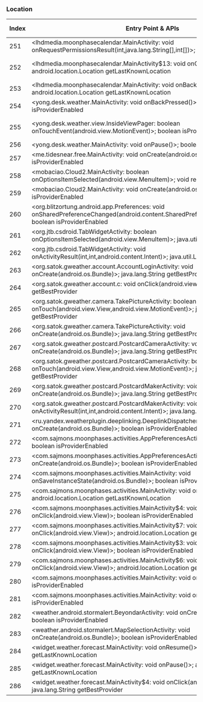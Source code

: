 ### Location
| Index | Entry Point & APIs | Screen shot | Resource id | Label |
| ------------- | ------------- | ------------- |-------------|-------------|
| 251 | <lhdmedia.moonphasecalendar.MainActivity: void onRequestPermissionsResult(int,java.lang.String[],int[])>; boolean isProviderEnabled | ![](D:\COSMOS\output\py\Play_win8\Weather\lhdmedia.moonphasecalendar\lhdmedia.moonphasecalendar.MainActivity.png) |  | T |
| 252 | <lhdmedia.moonphasecalendar.MainActivity$13: void onClick(android.view.View)>; android.location.Location getLastKnownLocation | ![](D:\COSMOS\output\py\Play_win8\Weather\lhdmedia.moonphasecalendar\lhdmedia.moonphasecalendar.MainActivity.png) | {'2131427547': <sensitive_component.SensitiveComponent.SensitiveView object at 0x0000012524075550>} | T |
| 253 | <lhdmedia.moonphasecalendar.MainActivity: void onBackPressed()>; android.location.Location getLastKnownLocation | ![](D:\COSMOS\output\py\Play_win8\Weather\lhdmedia.moonphasecalendar\lhdmedia.moonphasecalendar.MainActivity.png) |  | T |
| 254 | <yong.desk.weather.MainActivity: void onBackPressed()>; boolean isProviderEnabled | ![](D:\COSMOS\output\py\Play_win8\Weather\local.weather.forecast.pro\yong.desk.weather.MainActivity.png) |  | T |
| 255 | <yong.desk.weather.view.InsideViewPager: boolean onTouchEvent(android.view.MotionEvent)>; boolean isProviderEnabled | ![](D:\COSMOS\output\py\Play_win8\Weather\local.weather.forecast.pro\yong.desk.weather.MainActivity.png) | {'2131558595': <sensitive_component.SensitiveComponent.SensitiveView object at 0x0000012523EA3128>} | T |
| 256 | <yong.desk.weather.MainActivity: void onPause()>; boolean isProviderEnabled | ![](D:\COSMOS\output\py\Play_win8\Weather\local.weather.forecast.pro\yong.desk.weather.MainActivity.png) |  | T |
| 257 | <me.tidesnear.free.MainActivity: void onCreate(android.os.Bundle)>; boolean isProviderEnabled | ![](D:\COSMOS\output\py\Play_win8\Weather\me.tidesnear.free\me.tidesnear.free.MainActivity.png) |  | |
| 258 | <mobaciao.Cloud2.MainActivity: boolean onOptionsItemSelected(android.view.MenuItem)>; void requestLocationUpdates | ![](D:\COSMOS\output\py\Play_win8\Weather\mobaciao.Cloud2\mobaciao.Cloud2.MainActivity.png) |  | T |
| 259 | <mobaciao.Cloud2.MainActivity: void onCreate(android.os.Bundle)>; boolean isProviderEnabled | ![](D:\COSMOS\output\py\Play_win8\Weather\mobaciao.Cloud2\mobaciao.Cloud2.MainActivity.png) |  | T |
| 260 | <org.blitzortung.android.app.Preferences: void onSharedPreferenceChanged(android.content.SharedPreferences,java.lang.String)>; boolean isProviderEnabled | ![](D:\COSMOS\output\py\Play_win8\Weather\org.blitzortung.android.app\org.blitzortung.android.app.Preferences.png) |  | T |
| 261 | <org.jtb.csdroid.TabWidgetActivity: boolean onOptionsItemSelected(android.view.MenuItem)>; java.util.List getProviders | ![](D:\COSMOS\output\py\Play_win8\Weather\org.jtb.csdroid\org.jtb.csdroid.TabWidgetActivity.png) |  | T |
| 262 | <org.jtb.csdroid.TabWidgetActivity: void onActivityResult(int,int,android.content.Intent)>; java.util.List getProviders | ![](D:\COSMOS\output\py\Play_win8\Weather\org.jtb.csdroid\org.jtb.csdroid.TabWidgetActivity.png) |  | T |
| 263 | <org.satok.gweather.account.AccountLoginActivity: void onCreate(android.os.Bundle)>; java.lang.String getBestProvider | ![](D:\COSMOS\output\py\Play_win8\Weather\org.satok.gweather\org.satok.gweather.account.AccountLoginActivity.png) |  |  |
| 264 | <org.satok.gweather.account.c: void onClick(android.view.View)>; java.lang.String getBestProvider | ![](D:\COSMOS\output\py\Play_win8\Weather\org.satok.gweather\org.satok.gweather.account.AccountLoginActivity.png) |  | |
| 265 | <org.satok.gweather.camera.TakePictureActivity: boolean onTouch(android.view.View,android.view.MotionEvent)>; java.lang.String getBestProvider | ![](D:\COSMOS\output\py\Play_win8\Weather\org.satok.gweather\org.satok.gweather.camera.TakePictureActivity.png) |  | |
| 266 | <org.satok.gweather.camera.TakePictureActivity: void onCreate(android.os.Bundle)>; java.lang.String getBestProvider | ![](D:\COSMOS\output\py\Play_win8\Weather\org.satok.gweather\org.satok.gweather.camera.TakePictureActivity.png) |  | |
| 267 | <org.satok.gweather.postcard.PostcardCameraActivity: void onCreate(android.os.Bundle)>; java.lang.String getBestProvider | ![](D:\COSMOS\output\py\Play_win8\Weather\org.satok.gweather\org.satok.gweather.postcard.PostcardCameraActivity.png) |  | |
| 268 | <org.satok.gweather.postcard.PostcardCameraActivity: boolean onTouch(android.view.View,android.view.MotionEvent)>; java.lang.String getBestProvider | ![](D:\COSMOS\output\py\Play_win8\Weather\org.satok.gweather\org.satok.gweather.postcard.PostcardCameraActivity.png) |  | |
| 269 | <org.satok.gweather.postcard.PostcardMakerActivity: void onCreate(android.os.Bundle)>; java.lang.String getBestProvider | ![](D:\COSMOS\output\py\Play_win8\Weather\org.satok.gweather\org.satok.gweather.postcard.PostcardMakerActivity.png) |  | |
| 270 | <org.satok.gweather.postcard.PostcardMakerActivity: void onActivityResult(int,int,android.content.Intent)>; java.lang.String getBestProvider | ![](D:\COSMOS\output\py\Play_win8\Weather\org.satok.gweather\org.satok.gweather.postcard.PostcardMakerActivity.png) |  | |
| 271 | <ru.yandex.weatherplugin.deeplinking.DeeplinkDispatcherActivity: void onCreate(android.os.Bundle)>; boolean isProviderEnabled | ![](D:\COSMOS\output\py\Play_win8\Weather\ru.yandex.weatherplugin\ru.yandex.weatherplugin.deeplinking.DeeplinkDispatcherActivity.png) |  | T |
| 272 | <com.sajmons.moonphases.activities.AppPreferencesActivity: void onResume()>; boolean isProviderEnabled | ![](D:\COSMOS\output\py\Play_win8\Weather\simon.sander.moonphases\com.sajmons.moonphases.activities.AppPreferencesActivity.png) |  | |
| 273 | <com.sajmons.moonphases.activities.AppPreferencesActivity: void onCreate(android.os.Bundle)>; boolean isProviderEnabled | ![](D:\COSMOS\output\py\Play_win8\Weather\simon.sander.moonphases\com.sajmons.moonphases.activities.AppPreferencesActivity.png) |  | |
| 274 | <com.sajmons.moonphases.activities.MainActivity: void onSaveInstanceState(android.os.Bundle)>; boolean isProviderEnabled | ![](D:\COSMOS\output\py\Play_win8\Weather\simon.sander.moonphases\com.sajmons.moonphases.activities.MainActivity.png) |  | T |
| 275 | <com.sajmons.moonphases.activities.MainActivity: void onResume()>; android.location.Location getLastKnownLocation | ![](D:\COSMOS\output\py\Play_win8\Weather\simon.sander.moonphases\com.sajmons.moonphases.activities.MainActivity.png) |  | T |
| 276 | <com.sajmons.moonphases.activities.MainActivity$4: void onClick(android.view.View)>; boolean isProviderEnabled | ![](D:\COSMOS\output\py\Play_win8\Weather\simon.sander.moonphases\com.sajmons.moonphases.activities.MainActivity.png) |  | T |
| 277 | <com.sajmons.moonphases.activities.MainActivity$7: void onClick(android.view.View)>; android.location.Location getLastKnownLocation | ![](D:\COSMOS\output\py\Play_win8\Weather\simon.sander.moonphases\com.sajmons.moonphases.activities.MainActivity.png) |  |T |
| 278 | <com.sajmons.moonphases.activities.MainActivity$3: void onClick(android.view.View)>; boolean isProviderEnabled | ![](D:\COSMOS\output\py\Play_win8\Weather\simon.sander.moonphases\com.sajmons.moonphases.activities.MainActivity.png) |  | T |
| 279 | <com.sajmons.moonphases.activities.MainActivity$6: void onClick(android.view.View)>; android.location.Location getLastKnownLocation | ![](D:\COSMOS\output\py\Play_win8\Weather\simon.sander.moonphases\com.sajmons.moonphases.activities.MainActivity.png) |  | T |
| 280 | <com.sajmons.moonphases.activities.MainActivity: void onBackPressed()>; boolean isProviderEnabled | ![](D:\COSMOS\output\py\Play_win8\Weather\simon.sander.moonphases\com.sajmons.moonphases.activities.MainActivity.png) |  | T |
| 281 | <com.sajmons.moonphases.activities.MainActivity: void onDestroy()>; boolean isProviderEnabled | ![](D:\COSMOS\output\py\Play_win8\Weather\simon.sander.moonphases\com.sajmons.moonphases.activities.MainActivity.png) |  | T |
| 282 | <weather.android.stormalert.BeyondarActivity: void onCreate(android.os.Bundle)>; boolean isProviderEnabled | ![](D:\COSMOS\output\py\Play_win8\Weather\weather.android.stormalert\weather.android.stormalert.BeyondarActivity.png) |  | D |
| 283 | <weather.android.stormalert.MapSelectionActivity: void onCreate(android.os.Bundle)>; boolean isProviderEnabled | ![](D:\COSMOS\output\py\Play_win8\Weather\weather.android.stormalert\weather.android.stormalert.MapSelectionActivity.png) |  |T |
| 284 | <widget.weather.forecast.MainActivity: void onResume()>; android.location.Location getLastKnownLocation | ![](D:\COSMOS\output\py\Play_win8\Weather\widget.weather.forecast\widget.weather.forecast.MainActivity.png) |  | T |
| 285 | <widget.weather.forecast.MainActivity: void onPause()>; android.location.Location getLastKnownLocation | ![](D:\COSMOS\output\py\Play_win8\Weather\widget.weather.forecast\widget.weather.forecast.MainActivity.png) |  | T |
| 286 | <widget.weather.forecast.MainActivity$4: void onClick(android.view.View)>; java.lang.String getBestProvider | ![](D:\COSMOS\output\py\Play_win8\Weather\widget.weather.forecast\widget.weather.forecast.MainActivity.png) |  | T |
